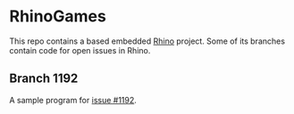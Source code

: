 # RhinoGames

This repo contains a based embedded [Rhino](https://github.com/mozilla/rhino) project.
Some of its branches contain code for open issues in Rhino.

## Branch 1192
A sample program for [issue #1192](https://github.com/mozilla/rhino/issues/1192#issue-1161479504).
